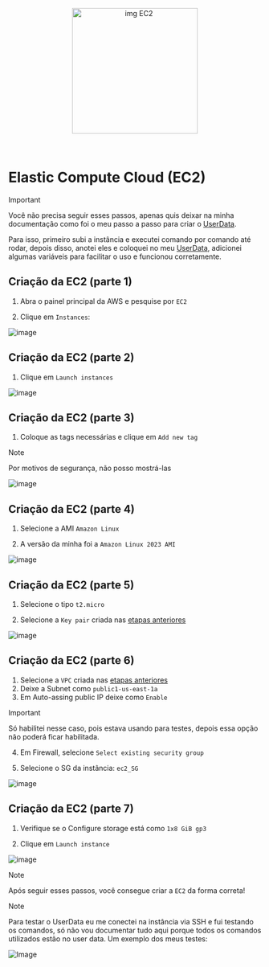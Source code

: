 <p align="center">
  <img src="https://github.com/user-attachments/assets/0abde1a7-3fb3-480c-bd32-1eac46b7b311" alt="img EC2" width="250">
</p>
<br>

# Elastic Compute Cloud (EC2)

> [!IMPORTANT]
> Você não precisa seguir esses passos, apenas quis deixar na minha documentação como foi o meu passo a passo para criar o [UserData](https://github.com/andrrade/Project2-CompassUOL-DevSecOps/blob/main/00-Arquivos-do-Projeto/user_data.sh).
>
> Para isso, primeiro subi a instância e executei comando por comando até rodar, depois disso, anotei eles e coloquei no meu [UserData](https://github.com/andrrade/Project2-CompassUOL-DevSecOps/blob/main/00-Arquivos-do-Projeto/user_data.sh), adicionei algumas variáveis para facilitar o uso e funcionou corretamente.

## Criação da EC2 (parte 1)

1. Abra o painel principal da AWS e pesquise por `EC2`

2. Clique em `Instances`:

![image](https://github.com/user-attachments/assets/57cf53dd-ba41-405b-8cb1-02ed0d9ff973)

## Criação da EC2 (parte 2)

1. Clique em `Launch instances`

![image](https://github.com/user-attachments/assets/a8f42042-9f2c-451b-a376-07ff17a43cca)

## Criação da EC2 (parte 3)

1. Coloque as tags necessárias e clique em `Add new tag`

> [!NOTE]
> Por motivos de segurança, não posso mostrá-las

![image](https://github.com/user-attachments/assets/e58acf24-7006-4ed4-a727-7e3216ceff9c)

## Criação da EC2 (parte 4)

1. Selecione a AMI `Amazon Linux`

2. A versão da minha foi a `Amazon Linux 2023 AMI`

![image](https://github.com/user-attachments/assets/aba0a4b7-8a89-4323-ae28-77dbf699da30)

## Criação da EC2 (parte 5)

1. Selecione o tipo `t2.micro`

2. Selecione a `Key pair` criada nas [etapas anteriores](https://github.com/andrrade/Project2-CompassUOL-DevSecOps/blob/main/02-Dependencias/05-Key-pairs/README.md)

![image](https://github.com/user-attachments/assets/c65b014b-1032-4a5c-a991-e4eaabd5db76)

## Criação da EC2 (parte 6)

1. Selecione a `VPC` criada nas [etapas anteriores](https://github.com/andrrade/Project2-CompassUOL-DevSecOps/blob/main/02-Dependencias/01-VPC/README.md)
2. Deixe a Subnet como `public1-us-east-1a`
3. Em Auto-assing public IP deixe como `Enable`

> [!IMPORTANT]
> Só habilitei nesse caso, pois estava usando para testes, depois essa opção não poderá ficar habilitada.

4. Em Firewall, selecione `Select existing security group`

5. Selecione o SG da instância: `ec2_SG`

![image](https://github.com/user-attachments/assets/1465ae73-1e6d-49ff-b54c-89a413115f84)

## Criação da EC2 (parte 7)

1. Verifique se o Configure storage está como `1x8 GiB gp3`

2. Clique em `Launch instance`

![image](https://github.com/user-attachments/assets/12706495-e7c8-4497-bcc2-29c82e3543b6)

> [!NOTE]
> Após seguir esses passos, você consegue criar a `EC2` da forma correta!

> [!NOTE]
> Para testar o UserData eu me conectei na instância via SSH e fui testando os comandos,
só não vou documentar tudo aqui porque todos os comandos utilizados estão no user data.
> Um exemplo dos meus testes:

![Image](https://github.com/user-attachments/assets/f829f821-b9d5-496d-b908-e9c2bd5656c8)
